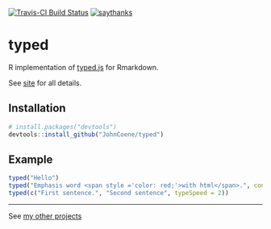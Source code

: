 [![Travis-CI Build Status](https://travis-ci.org/JohnCoene/typed.svg?branch=master)](https://travis-ci.org/JohnCoene/typed)
[![saythanks](https://img.shields.io/badge/say-thanks-ff69b4.svg)](https://saythanks.io/to/JohnCoene)

# typed

R implementation of [typed.js](https://github.com/mattboldt/typed.js/) for Rmarkdown.

See [site](http://john-coene.com/typed) for all details.

## Installation

```R
# install.packages("devtools")
devtools::install_github("JohnCoene/typed")
```

## Example

```R
typed("Hello")
typed("Emphasis word <span style ='color: red;'>with html</span>.", contentType = "html")
typed(c("First sentence.", "Second sentence", typeSpeed = 2))
```

---------------------------------------------------------

See [my other projects](http://johncoene.github.io/projects/)
